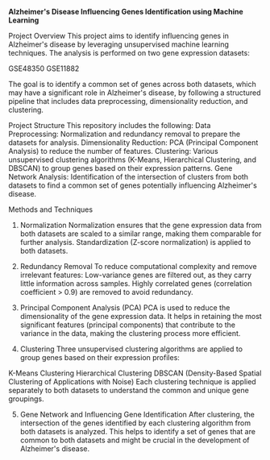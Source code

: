 **Alzheimer's Disease Influencing Genes Identification using Machine Learning**

Project Overview
This project aims to identify influencing genes in Alzheimer's disease by leveraging unsupervised machine learning techniques. The analysis is performed on two gene expression datasets:

GSE48350
GSE11882

The goal is to identify a common set of genes across both datasets, which may have a significant role in Alzheimer's disease, by following a structured pipeline that includes data preprocessing, dimensionality reduction, and clustering.

Project Structure
This repository includes the following:
Data Preprocessing: Normalization and redundancy removal to prepare the datasets for analysis.
Dimensionality Reduction: PCA (Principal Component Analysis) to reduce the number of features.
Clustering: Various unsupervised clustering algorithms (K-Means, Hierarchical Clustering, and DBSCAN) to group genes based on their expression patterns.
Gene Network Analysis: Identification of the intersection of clusters from both datasets to find a common set of genes potentially influencing Alzheimer's disease.

Methods and Techniques
1. Normalization
Normalization ensures that the gene expression data from both datasets are scaled to a similar range, making them comparable for further analysis. Standardization (Z-score normalization) is applied to both datasets.

2. Redundancy Removal
To reduce computational complexity and remove irrelevant features:
Low-variance genes are filtered out, as they carry little information across samples.
Highly correlated genes (correlation coefficient > 0.9) are removed to avoid redundancy.

4. Principal Component Analysis (PCA)
PCA is used to reduce the dimensionality of the gene expression data. It helps in retaining the most significant features (principal components) that contribute to the variance in the data, making the clustering process more efficient.

5. Clustering
Three unsupervised clustering algorithms are applied to group genes based on their expression profiles:

K-Means Clustering
Hierarchical Clustering
DBSCAN (Density-Based Spatial Clustering of Applications with Noise)
Each clustering technique is applied separately to both datasets to understand the common and unique gene groupings.

5. Gene Network and Influencing Gene Identification
After clustering, the intersection of the genes identified by each clustering algorithm from both datasets is analyzed. This helps to identify a set of genes that are common to both datasets and might be crucial in the development of Alzheimer's disease.
